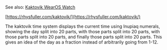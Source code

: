 See also: [Kaktovik WearOS Watch](https://github.com/RFuller25/kaktovik-watch)

[https://rhysfuller.com/kaktovik/](https://rhysfuller.com/kaktovik/)

The kaktovik time system displays the current time using Inupiaq numerals, showing the day split into 20 parts, with those parts split into 20 parts, with those parts split into 20 parts, and finally those parts split into 20 parts. This gives an idea of the day as a fraction instead of arbitrarily going from 1-12.

